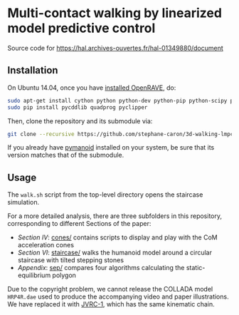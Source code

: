 # Multi-contact walking by linearized model predictive control

Source code for https://hal.archives-ouvertes.fr/hal-01349880/document

## Installation

On Ubuntu 14.04, once you have [installed
OpenRAVE](https://scaron.info/teaching/installing-openrave-on-ubuntu-14.04.html),
do:

```bash
sudo apt-get install cython python python-dev python-pip python-scipy python-shapely
sudo pip install pycddlib quadprog pyclipper
```

Then, clone the repository and its submodule via:

```bash
git clone --recursive https://github.com/stephane-caron/3d-walking-lmpc.git
```

If you already have [pymanoid](https://github.com/stephane-caron/pymanoid)
installed on your system, be sure that its version matches that of the
submodule.

## Usage

The ``walk.sh`` script from the top-level directory opens the staircase
simulation.

For a more detailed analysis, there are three subfolders in this repository,
corresponding to different Sections of the paper:

- *Section IV*: [cones/](cones/) contains scripts to display and play with the CoM
  acceleration cones
- *Section VI*: [staircase/](staircase/) walks the humanoid model around a
  circular staircase with tilted stepping stones
- *Appendix*: [sep/](sep/) compares four algorithms calculating the static-equilibrium
  polygon

Due to the copyright problem, we cannot release the COLLADA model ``HRP4R.dae``
used to produce the accompanying video and paper illustrations. We have
replaced it with
[JVRC-1](https://github.com/stephane-caron/openrave_models/tree/master/JVRC-1),
which has the same kinematic chain.
